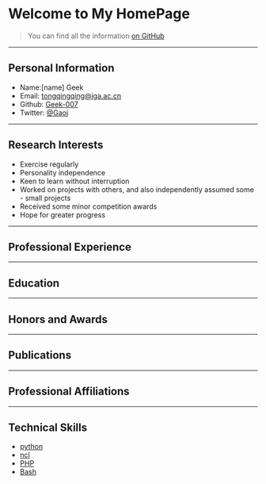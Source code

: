 # Welcome to My HomePage

> You can find all the information [on GitHub](https://github.com/geek-007)

---

## Personal Information

<!-- Phone: [158xxxxxxx](tel://15848) -->

- Name:[name] Geek
- Email: <tongqingqing@iga.ac.cn>
- Github: [Geek-007](http://github.com/Geek-007)
- Twitter: [@Gaoj](https://twitter.com/Gaoj_love)


---
## Research Interests


- Exercise regularly
- Personality independence
- Keen to learn without interruption
- Worked on projects with others, and also independently assumed some - small projects
- Received some minor competition awards
- Hope for greater progress

---
## Professional Experience

---
## Education


---
## Honors and Awards


---
## Publications

---
## Professional Affiliations

---
## Technical Skills

- [python](https://www.python.org/)
- [ncl](http://www.ncl.ucar.edu/)
- [PHP](http://php.net)
- [Bash](https://www.gnu.org/software/bash/)
